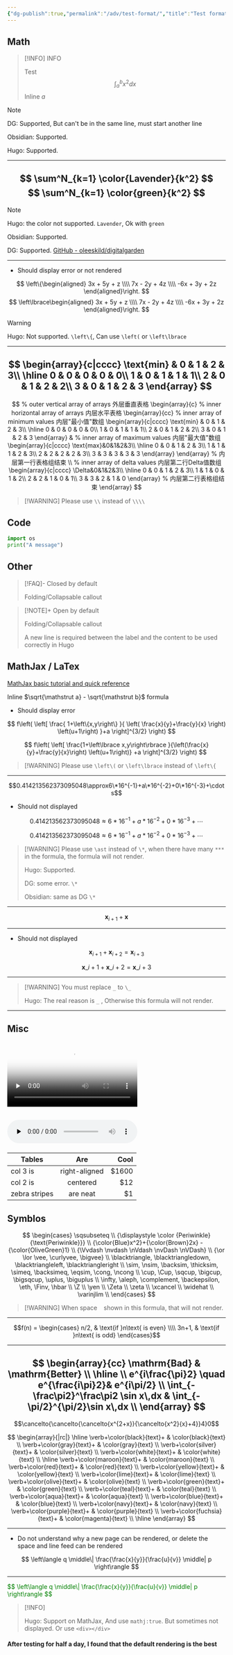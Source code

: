 ```yaml
---
{"dg-publish":true,"permalink":"/adv/test-format/","title":"Test format","tags":["basis"],"noteIcon":""}
---
```



>
## Math
> [!INFO] INFO
> 
> Test 
> $$\int_{a}^{b} x^2 dx$$
> Inline $a$
> 

> [!NOTE] 
> 
> DG: Supported, But can't be in the same line, must start another line
> 
> Obsidian: Supported.
> 
> Hugo: Supported.

---
$$
\sum^N_{k=1} \color{Lavender}{k^2}
$$
$$
\sum^N_{k=1} \color{green}{k^2}
$$
---
> [!NOTE]
> 
>  Hugo: the color not supported. `Lavender`, Ok with `green`
>  
>  Obsidian: Supported.
> 
>  DG: Supported. [GitHub - oleeskild/digitalgarden](https://github.com/oleeskild/digitalgarden)

---

* Should display error or not rendered

$$
\left\{\begin{aligned}
3x + 5y +  z \\\\
7x - 2y + 4z \\\\
-6x + 3y + 2z
\end{aligned}\right.
$$
$$
\left\lbrace\begin{aligned}
3x + 5y +  z \\\\
7x - 2y + 4z \\\\
-6x + 3y + 2z
\end{aligned}\right.
$$

> [!WARNING]  
> 
> Hugo: Not supported.  `\left\{`, Can use `\left(` or `\left\lbrace`

---

$$
  \begin{array}{c|cccc}
  \text{min} & 0 & 1 & 2 & 3\\
  \hline
  0 & 0 & 0 & 0 & 0\\
  1 & 0 & 1 & 1 & 1\\
  2 & 0 & 1 & 2 & 2\\
  3 & 0 & 1 & 2 & 3
  \end{array}
$$
---

$$
% outer vertical array of arrays 外层垂直表格
\begin{array}{c}
    % inner horizontal array of arrays 内层水平表格
    \begin{array}{cc}
        % inner array of minimum values 内层"最小值"数组
        \begin{array}{c|cccc}
        \text{min} & 0 & 1 & 2 & 3\\
        \hline
        0 & 0 & 0 & 0 & 0\\
        1 & 0 & 1 & 1 & 1\\
        2 & 0 & 1 & 2 & 2\\
        3 & 0 & 1 & 2 & 3
        \end{array}
    &
        % inner array of maximum values 内层"最大值"数组
        \begin{array}{c|cccc}
        \text{max}&0&1&2&3\\
        \hline
        0 & 0 & 1 & 2 & 3\\
        1 & 1 & 1 & 2 & 3\\
        2 & 2 & 2 & 2 & 3\\
        3 & 3 & 3 & 3 & 3
        \end{array}
    \end{array}
    % 内层第一行表格组结束
    \\
    % inner array of delta values 内层第二行Delta值数组
        \begin{array}{c|cccc}
        \Delta&0&1&2&3\\
        \hline
        0 & 0 & 1 & 2 & 3\\
        1 & 1 & 0 & 1 & 2\\
        2 & 2 & 1 & 0 & 1\\
        3 & 3 & 2 & 1 & 0
        \end{array}
        % 内层第二行表格组结束
\end{array}
$$



> [!WARNING] Please use `\\` instead of `\\\\`

## Code 

```python
import os
print("A message")
```


## Other

> [!FAQ]- Closed by default
> 
> Folding/Collapsable callout


> [!NOTE]+ Open by default
> 
> Folding/Collapsable callout
> 
> A new line is required between the label and the content to be used correctly in Hugo

## MathJax / LaTex

[MathJax basic tutorial and quick reference](https://math.meta.stackexchange.com/questions/5020/mathjax-basic-tutorial-and-quick-reference)

Inline $\sqrt{\mathstrut a} - \sqrt{\mathstrut b}$ formula

* Should display error

$$
f\left(
   \left[ 
     \frac{
       1+\left\{x,y\right\}
     }{
       \left(
          \frac{x}{y}+\frac{y}{x}
       \right)
       \left(u+1\right)
     }+a
   \right]^{3/2}
\right)
$$

$$
f\left(
   \left[ 
     \frac{1+\left\lbrace x,y\right\rbrace }{\left(\frac{x}{y}+\frac{y}{x}\right)
\left(u+1\right)}
+a
   \right]^{3/2}
\right)
$$
> [!WARNING] Please use `\left\(` or `\left\lbrace` instead of `\left\{`


---

$$0.414213562373095048\approx6\*16^{-1}+a\*16^{-2}+0\*16^{-3}+\cdots$$

* Should not displayed

$$0.414213562373095048\approx6*16^{-1}+a*16^{-2}+0*16^{-3}+\cdots$$

$$0.414213562373095048\approx6\ast16^{-1}+a\ast16^{-2}+0\ast16^{-3}+\cdots$$

> [!WARNING] Please use `\ast` instead of `\*`, when there have many `***` in the formula, the formula will not render.
> 
> Hugo:  Supported. 
> 
> DG: some error. `\*`
> 
> Obsidian: same as DG `\*`

---

$$
\boldsymbol{x}_{i+1}+\boldsymbol{x}
$$

---

* Should not displayed

$$\boldsymbol{x}_{i+1}+\boldsymbol{x}_{i+2}=\boldsymbol{x}_{i+3}$$

$$\boldsymbol{x}\_{i+1}+\boldsymbol{x}\_{i+2}=\boldsymbol{x}\_{i+3}$$

---
> [!WARNING] You must replace `_` to `\_`
> 
> Hugo: The real reason is `_` , Otherwise this formula will not render.

---

## Misc


<video id="video" controls="" preload="none" poster="视频图片地址"> 
<source id="mp4" src="https://server1.xyzzyxwz.top:12030/res/a.mp4" type="video/mp4">
</video>

<audio id="audio" controls="" preload="none"> <source id="mp3" src="https://server1.xyzzyxwz.top:12030/res/a.mp3">
</audio>​
---

| Tables        | Are           | Cool  |
| ------------- |:-------------:| -----:|
| col 3 is      | right-aligned | $1600 |
| col 2 is      | centered      |   $12 |
| zebra stripes | are neat      |    $1 |


## Symblos

$$
\begin{cases}
\sqsubseteq  \\
{\displaystyle \color {Periwinkle}{\text{Periwinkle}}} \\
{\color{Blue}x^2}+{\color{Brown}2x} - {\color{OliveGreen}1} \\
{\Vvdash \nvdash \nVdash \nvDash \nVDash} \\
{\or \lor \vee, \curlyvee, \bigvee} \\
\blacktriangle, \blacktriangledown, \blacktriangleleft,  \blacktriangleright \\
\sim, \nsim, \backsim, \thicksim, \simeq, \backsimeq, \eqsim, \cong, \ncong \\
\cup, \Cup, \sqcup, \bigcup, \bigsqcup, \uplus, \biguplus \\
\infty, \aleph, \complement, \backepsilon, \eth, \Finv, \hbar \\
\Z \\
\yen \\
\Zeta \\
\zeta \\
\xcancel \\
\widehat \\
\varinjlim \\
\end{cases}
$$

>[!WARNING] When space  ` `  shown in this formula, that will not render.

---
$$f(n) =
\begin{cases} 
n/2,  & \text{if }n\text{ is even} \\\\
3n+1, & \text{if }n\text{ is odd}
\end{cases}$$

---

$$
\begin{array}{cc}
\mathrm{Bad} & \mathrm{Better} \\
\hline \\
e^{i\frac{\pi}2} \quad e^{\frac{i\pi}2}& e^{i\pi/2} \\
\int_{-\frac\pi2}^\frac\pi2 \sin x\,dx & \int_{-\pi/2}^{\pi/2}\sin x\,dx \\
\end{array}
$$
---
$$\cancelto{\cancelto{\cancelto{x^{2+x}}{\cancelto{x^2}{x}+4}}4}0$$

$$
\begin{array}{|rc|}
\hline
\verb+\color{black}{text}+ & \color{black}{text} \\
\verb+\color{gray}{text}+ & \color{gray}{text} \\
\verb+\color{silver}{text}+ & \color{silver}{text} \\
\verb+\color{white}{text}+ & \color{white}{text} \\
\hline
\verb+\color{maroon}{text}+ & \color{maroon}{text} \\
\verb+\color{red}{text}+ & \color{red}{text} \\
\verb+\color{yellow}{text}+ & \color{yellow}{text} \\
\verb+\color{lime}{text}+ & \color{lime}{text} \\
\verb+\color{olive}{text}+ & \color{olive}{text} \\
\verb+\color{green}{text}+ & \color{green}{text} \\
\verb+\color{teal}{text}+ & \color{teal}{text} \\
\verb+\color{aqua}{text}+ & \color{aqua}{text} \\
\verb+\color{blue}{text}+ & \color{blue}{text} \\
\verb+\color{navy}{text}+ & \color{navy}{text} \\
\verb+\color{purple}{text}+ & \color{purple}{text} \\ 
\verb+\color{fuchsia}{text}+ & \color{magenta}{text} \\
\hline
\end{array}
$$

---

* Do not understand why a new page can be rendered, or delete the space and line feed can be rendered

$$
\left\langle  
q 
\middle\|
  \frac{\frac{x}{y}}{\frac{u}{v}}
\middle| 
p 
\right\rangle
$$

---

<div style="color: green">
$$
\left\langle  
  q
\middle\|
  \frac{\frac{x}{y}}{\frac{u}{v}}
\middle| 
   p 
\right\rangle
$$
</div>

> [!INFO]
> 
> Hugo: Support on MathJax, And use `mathj:true`. But sometimes not displayed. Or use `<div></div>`


<h4>After testing for half a day, I found that the default rendering is the best</h4>